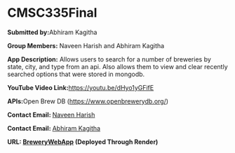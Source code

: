 # CMSC335Final
<p><strong>Submitted by:</strong>Abhiram Kagitha</p>
<p><strong>Group Members:</strong> Naveen Harish and Abhiram Kagitha</p>
<p><strong>App Description:</strong> Allows users to search for a number of breweries by state, city, and type from an api. Also allows them to view and clear recently searched options that were stored in mongodb.</p>
<p><strong>YouTube Video Link:</strong><a href="https://youtu.be/dHyo1yGFifE">https://youtu.be/dHyo1yGFifE</a></p>
<p><strong>APIs:</strong>Open Brew DB (<a href="https://www.openbrewerydb.org/">https://www.openbrewerydb.org/</a>)</p>
<p><strong>Contact Email: </strong><a href="nharish@terpmail.umd.edu">Naveen Harish</a></p>
<p><strong>Contact Email: </strong><a href="akagitha@terpmail.umd.edu">Abhiram Kagitha</a></p>
<p><strong>URL: <a href = "https://brewery-webapp-cmsc335-final-project.onrender.com">BreweryWebApp</a> (Deployed Through Render)</strong></p>
